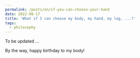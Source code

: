 ```yaml
---
permalink: /posts/en/if-you-can-choose-your-hand
date: 2022-08-17
title: 'What if I can choose my body, my hand, my leg, ...?'
tags:
  - philosophy
---
```


To be updated ...

By the way, happy birthday to my body!